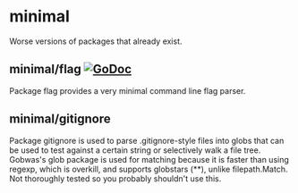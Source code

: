 # minimal
Worse versions of packages that already exist.

## minimal/flag [![GoDoc](https://godoc.org/github.com/iriri/minimal/flag?status.svg)](https://godoc.org/github.com/iriri/minimal/flag)
Package flag provides a very minimal command line flag parser.

## minimal/gitignore
Package gitignore is used to parse .gitignore-style files into globs that can be used to test against a certain string or selectively walk a file tree. Gobwas's glob package is used for matching because it is faster than using regexp, which is overkill, and supports globstars (**), unlike filepath.Match. Not thoroughly tested so you probably shouldn't use this.
